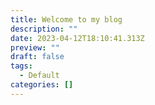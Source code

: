 ```yaml
---
title: Welcome to my blog
description: ""
date: 2023-04-12T18:10:41.313Z
preview: ""
draft: false
tags:
  - Default
categories: []
---
```

